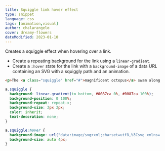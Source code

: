 ```yaml
---
title: Squiggle link hover effect
type: snippet
language: css
tags: [animation,visual]
author: chalarangelo
cover: dreamy-flowers
dateModified: 2023-01-10
---
```


Creates a squiggle effect when hovering over a link.

- Create a repeating background for the link using a `linear-gradient`.
- Create a `:hover` state for the link with a `background-image` of a data URL containing an SVG with a squiggly path and an animation.

```html
<p>The <a class="squiggle" href="#">magnificent octopus</a> swam along gracefully.</p>
```

```css
a.squiggle {
  background: linear-gradient(to bottom, #0087ca 0%, #0087ca 100%);
  background-position: 0 100%;
  background-repeat: repeat-x;
  background-size: 2px 2px;
  color: inherit;
  text-decoration: none;
}

a.squiggle:hover {
  background-image: url("data:image/svg+xml;charset=utf8,%3Csvg xmlns='http://www.w3.org/2000/svg' viewBox='0 0 20 4'%3E%3Cstyle type='text/css'%3E.squiggle{animation:shift .3s linear infinite;}@keyframes shift {from {transform:translateX(0);}to {transform:translateX(-15px);}}%3C/style%3E%3Cpath fill='none' stroke='%230087ca' stroke-width='2' class='squiggle' d='M0,3.5 c 5,0,5,-3,10,-3 s 5,3,10,3 c 5,0,5,-3,10,-3 s 5,3,10,3'/%3E%3C/svg%3E");
  background-size: auto 4px;
}
```

